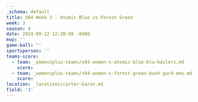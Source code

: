 ```yaml
---
_schema: default
title: S04 Week 3 - Atomic Blue vs Forest Green
week: 3
season: 4
date: 2024-09-22 12:30:00 -0400
mvp: ''
game-ball: ''
sportsperson: ''
teams-score:
  - team: _womensplus-teams/s04-women-s-atomic-blue-blu-haulers.md
    score:
  - team: _womensplus-teams/s04-women-s-forest-green-bush-gard-ems.md
    score:
location: _locations/carter-baron.md
field: '3'
---
```

